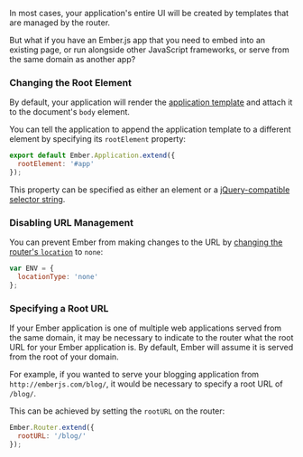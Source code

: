 In most cases, your application's entire UI will be created by templates
that are managed by the router.

But what if you have an Ember.js app that you need to embed into an
existing page, or run alongside other JavaScript frameworks, or serve from the
same domain as another app?

### Changing the Root Element

By default, your application will render the [application template](../../templates/the-application-template)
and attach it to the document's `body` element.

You can tell the application to append the application template to a
different element by specifying its `rootElement` property:

```app/app.js
export default Ember.Application.extend({
  rootElement: '#app'
});
```

This property can be specified as either an element or a
[jQuery-compatible selector
string](http://api.jquery.com/category/selectors/).

### Disabling URL Management

You can prevent Ember from making changes to the URL by [changing the
router's `location`](../../routing/specifying-the-location-api) to
`none`:

```config/environment.js
var ENV = {
  locationType: 'none'
};
```

### Specifying a Root URL

If your Ember application is one of multiple web applications served from the same domain, it may be necessary to indicate to the router what the root URL for your Ember application is. By default, Ember will assume it is served from the root of your domain.

For example, if you wanted to serve your blogging application from `http://emberjs.com/blog/`, it would be necessary to specify a root URL of `/blog/`.

This can be achieved by setting the `rootURL` on the router:

```app/router.js
Ember.Router.extend({
  rootURL: '/blog/'
});
```
